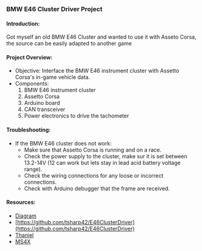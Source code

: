### BMW E46 Cluster Driver Project

#### Introduction:
Got myself an old BMW E46 Cluster and wanted to use it with Asseto Corsa, the source can be easily adapted to another game


#### Project Overview:
- Objective: Interface the BMW E46 instrument cluster with Assetto Corsa's in-game vehicle data.
- Components:
  1. BMW E46 instrument cluster
  2. Assetto Corsa
  3. Arduino board
  4. CAN transceiver
  5. Power electronics to drive the tachometer 

#### Troubleshooting:
- If the BMW E46 cluster does not work:
  - Make sure that Assetto Corsa is running and on a race.
  - Check the power supply to the cluster, make sur it is set between 13.2-14V (12 can work but lets stay in lead acid battery voltage range).
  - Check the wiring connections for any loose or incorrect connections.
  - Check with Arduino debugger that the frame are received.

#### Resources:
- [Diagram](https://www.bmwgm5.com/E46_IKE_Connections.htm)
- [https://github.com/tsharp42/E46ClusterDriver](https://github.com/tsharp42/E46ClusterDriver)
- [Thaniel](https://www.bimmerforums.com/forum/showthread.php?1887229-E46-Can-bus-project)
- [MS4X](https://www.ms4x.net/index.php?title=Cluster_M3_LED_Retrofitting)
